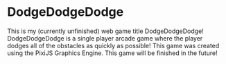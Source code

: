 # DodgeDodgeDodge
This is my (currently unfinished) web game title DodgeDodgeDodge!
DodgeDodgeDodge is a single player arcade game where the player dodges all of the obstacles as quickly as possible!
This game was created using the PixiJS Graphics Engine.
This game will be finished in the future!
